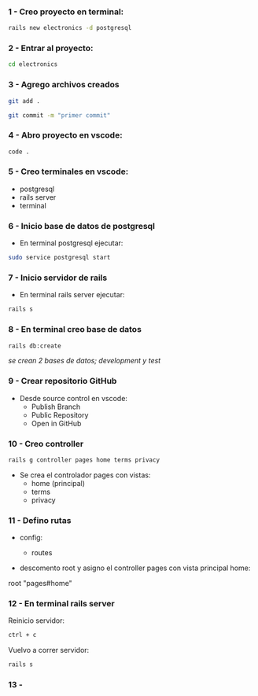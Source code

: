 ### 1 - Creo proyecto en terminal:

```bash
rails new electronics -d postgresql
```

### 2 - Entrar al proyecto:

```bash
cd electronics
```

### 3 - Agrego archivos creados

```bash
git add .
```

```bash
git commit -m "primer commit"
```

### 4 - Abro proyecto en vscode:

```bash
code .
```

### 5 - Creo terminales en vscode:

- postgresql
- rails server
- terminal

### 6 - Inicio base de datos de postgresql 

- En terminal postgresql ejecutar:

```bash
sudo service postgresql start
```

### 7 - Inicio servidor de rails

- En terminal rails server ejecutar:

```bash
rails s
```

### 8 - En terminal creo base de datos

```bash
rails db:create
```

*se crean 2 bases de datos; development y test*

### 9 - Crear repositorio GitHub

- Desde source control en vscode:
	- Publish Branch
	- Public Repository
	- Open in GitHub

### 10 - Creo controller

```bash
rails g controller pages home terms privacy
```

- Se crea el controlador pages con vistas:
	- home (principal)
	- terms 
	- privacy

### 11 - Defino rutas

- config:
	- routes

- descomento root y asigno el controller pages con vista principal home:

root "pages#home"

### 12 - En terminal rails server

Reinicio servidor:
```bash
ctrl + c
```

Vuelvo a correr servidor:
```bash
rails s
```

### 13 - 




















